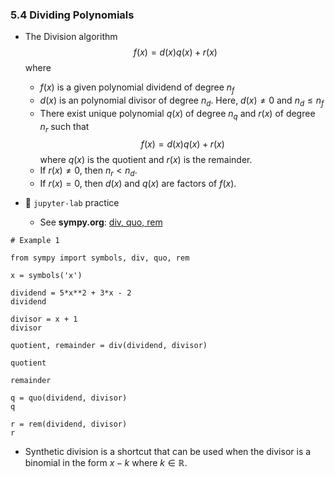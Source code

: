 ### 5.4 Dividing Polynomials

- The Division algorithm
$$ f(x) = d(x) q(x) + r(x) $$
where 
    - $f(x)$ is a given polynomial dividend of degree $n_f$
    - $d(x)$ is an polynomial divisor of degree $n_d$. Here, $d(x) \neq 0$ and $n_d \leq n_f$
     - There exist unique polynomial $q(x)$  of degree $n_q$ and $r(x)$ of degree $n_r$ such that
$$ f(x) = d(x)q(x) + r(x) $$
where $q(x)$ is the quotient and $r(x)$ is the remainder.
    - If $r(x) \neq 0$, then $n_r < n_d$.
    - If $r(x) = 0$, then $d(x)$ and $q(x)$ are factors of $f(x)$.
    


- 🎯 `jupyter-lab` practice
    - See **sympy.org**: [div, quo, rem](https://docs.sympy.org/latest/modules/polys/reference.html?highlight=div#sympy.polys.polytools.div)

```
# Example 1

from sympy import symbols, div, quo, rem

x = symbols('x')

dividend = 5*x**2 + 3*x - 2
dividend

divisor = x + 1
divisor

quotient, remainder = div(dividend, divisor)

quotient

remainder

q = quo(dividend, divisor)
q

r = rem(dividend, divisor)
r
```

- Synthetic division is a shortcut that can be used when the divisor is a binomial in the form $x − k$ where $k \in \mathbb{R}$.